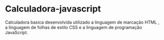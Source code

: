 # Calculadora-javascript
 Calculadora basica desenvolvida utilizado a linguagem de marcação HTML , a linguagem de folhas de estilo CSS e a linguagem de programação JavaScript.
